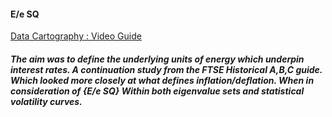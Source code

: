 #### E/e SQ

[Data Cartography : Video Guide](https://www.youtube.com/playlist?list=PLBx_-O2xTMh73vurWagwrFdKhBCktEPLK)

##### The aim  was to define the underlying units of energy which underpin interest rates. A continuation study from the FTSE Historical A,B,C guide. Which looked more closely at what defines inflation/deflation. When in consideration of {E/e SQ} Within both eigenvalue sets and statistical volatility curves.
